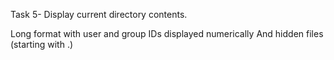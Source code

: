 Task 5- Display current directory contents.

Long format
with user and group IDs displayed numerically
And hidden files (starting with .)

